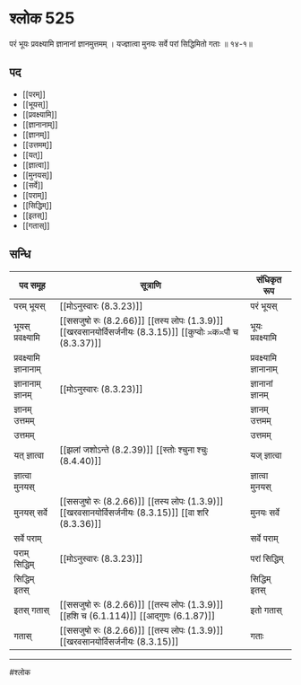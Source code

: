# श्लोक 525

परं भूयः प्रवक्ष्यामि ज्ञानानां ज्ञानमुत्तमम् ।
यज्ज्ञात्वा मुनयः सर्वे परां सिद्धिमितो गताः ॥ १४-१॥


## पद 

- [[परम्]]
- [[भूयस्]]
- [[प्रवक्ष्यामि]]
- [[ज्ञानानाम्]]
- [[ज्ञानम्]]
- [[उत्तमम्]]
- [[यत्]]
- [[ज्ञात्वा]]
- [[मुनयस्]]
- [[सर्वे]]
- [[पराम्]]
- [[सिद्धिम्]]
- [[इतस्]]
- [[गतास्]]

## सन्धि

| पद समूह | सूत्राणि | संधिकृत रूप |
| ----- | ----- | ----- |
| परम् भूयस् |  [[मोऽनुस्वारः (8.3.23)]] | परं भूयस् |
| भूयस् प्रवक्ष्यामि |  [[ससजुषो रुः (8.2.66)]] [[तस्य लोपः (1.3.9)]] [[खरवसानयोर्विसर्जनीयः (8.3.15)]] [[कुप्वोः ≍क≍पौ च (8.3.37)]] | भूयः प्रवक्ष्यामि |
| प्रवक्ष्यामि ज्ञानानाम् |  | प्रवक्ष्यामि ज्ञानानाम् |
| ज्ञानानाम् ज्ञानम् |  [[मोऽनुस्वारः (8.3.23)]] | ज्ञानानां ज्ञानम् |
| ज्ञानम् उत्तमम् |  | ज्ञानम् उत्तमम् |
| उत्तमम् |  | उत्तमम् |
| यत् ज्ञात्वा |  [[झलां जशोऽन्ते (8.2.39)]] [[स्तोः श्चुना श्चुः (8.4.40)]] | यज् ज्ञात्वा |
| ज्ञात्वा मुनयस् |  | ज्ञात्वा मुनयस् |
| मुनयस् सर्वे |  [[ससजुषो रुः (8.2.66)]] [[तस्य लोपः (1.3.9)]] [[खरवसानयोर्विसर्जनीयः (8.3.15)]] [[वा शरि (8.3.36)]] | मुनयः सर्वे |
| सर्वे पराम् |  | सर्वे पराम् |
| पराम् सिद्धिम् |  [[मोऽनुस्वारः (8.3.23)]] | परां सिद्धिम् |
| सिद्धिम् इतस् |  | सिद्धिम् इतस् |
| इतस् गतास् |  [[ससजुषो रुः (8.2.66)]] [[तस्य लोपः (1.3.9)]] [[हशि च (6.1.114)]] [[आद्गुणः (6.1.87)]] | इतो गतास् |
| गतास् |  [[ससजुषो रुः (8.2.66)]] [[तस्य लोपः (1.3.9)]] [[खरवसानयोर्विसर्जनीयः (8.3.15)]] | गताः |


---

#श्लोक